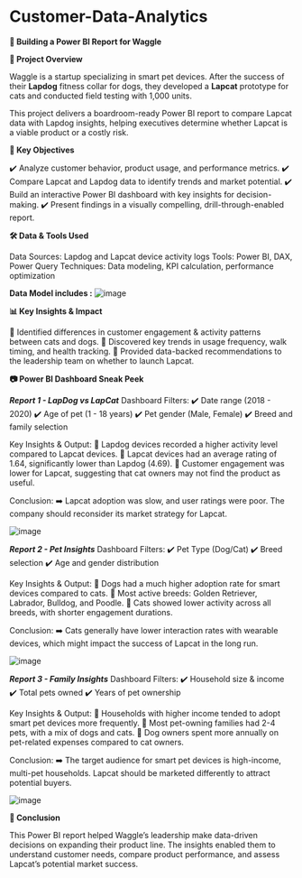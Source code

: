 # Customer-Data-Analytics

**🐾 Building a Power BI Report for Waggle**

**📌 Project Overview**

Waggle is a startup specializing in smart pet devices. After the success of their **Lapdog** fitness collar for dogs, they developed a **Lapcat** prototype for cats and conducted field testing with 1,000 units.

This project delivers a boardroom-ready Power BI report to compare Lapcat data with Lapdog insights, helping executives determine whether Lapcat is a viable product or a costly risk.

**🎯 Key Objectives**

✔️ Analyze customer behavior, product usage, and performance metrics.
✔️ Compare Lapcat and Lapdog data to identify trends and market potential.
✔️ Build an interactive Power BI dashboard with key insights for decision-making.
✔️ Present findings in a visually compelling, drill-through-enabled report.

**🛠️ Data & Tools Used**

Data Sources: Lapdog and Lapcat device activity logs
Tools: Power BI, DAX, Power Query
Techniques: Data modeling, KPI calculation, performance optimization

**Data Model includes :**
![image](https://github.com/user-attachments/assets/b221abc6-7755-4276-be7e-89bf374cd9a0)


**📊 Key Insights & Impact**

🔹 Identified differences in customer engagement & activity patterns between cats and dogs.
🔹 Discovered key trends in usage frequency, walk timing, and health tracking.
🔹 Provided data-backed recommendations to the leadership team on whether to launch Lapcat.

**📷 Power BI Dashboard Sneak Peek**

_**Report 1 - LapDog vs LapCat**_
Dashboard Filters:
✔️ Date range (2018 - 2020)
✔️ Age of pet (1 - 18 years)
✔️ Pet gender (Male, Female)
✔️ Breed and family selection

Key Insights & Output:
🔹 Lapdog devices recorded a higher activity level compared to Lapcat devices.
🔹 Lapcat devices had an average rating of 1.64, significantly lower than Lapdog (4.69).
🔹 Customer engagement was lower for Lapcat, suggesting that cat owners may not find the product as useful.

Conclusion:
➡️ Lapcat adoption was slow, and user ratings were poor. The company should reconsider its market strategy for Lapcat.

![image](https://github.com/user-attachments/assets/b0441cb8-8468-4076-898a-bc949a8d25a0)

**_Report 2 - Pet Insights_**
Dashboard Filters:
✔️ Pet Type (Dog/Cat)
✔️ Breed selection
✔️ Age and gender distribution

Key Insights & Output:
🔹 Dogs had a much higher adoption rate for smart devices compared to cats.
🔹 Most active breeds: Golden Retriever, Labrador, Bulldog, and Poodle.
🔹 Cats showed lower activity across all breeds, with shorter engagement durations.

Conclusion:
➡️ Cats generally have lower interaction rates with wearable devices, which might impact the success of Lapcat in the long run.

![image](https://github.com/user-attachments/assets/afa04359-05e0-4ab5-98ae-3d9cf9d98117)

**_Report 3 - Family Insights_**
Dashboard Filters:
✔️ Household size & income
✔️ Total pets owned
✔️ Years of pet ownership

Key Insights & Output:
🔹 Households with higher income tended to adopt smart pet devices more frequently.
🔹 Most pet-owning families had 2-4 pets, with a mix of dogs and cats.
🔹 Dog owners spent more annually on pet-related expenses compared to cat owners.

Conclusion:
➡️ The target audience for smart pet devices is high-income, multi-pet households. Lapcat should be marketed differently to attract potential buyers.

![image](https://github.com/user-attachments/assets/8af7343f-3a22-4573-a6b3-ed21f527dc9d)


**🚀 Conclusion**

This Power BI report helped Waggle’s leadership make data-driven decisions on expanding their product line. The insights enabled them to understand customer needs, compare product performance, and assess Lapcat’s potential market success.

